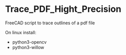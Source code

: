 # Trace_PDF_Hight_Precision
FreeCAD script to trace outlines of a pdf file

On linux install:
- python3-opencv
- python3-willow

